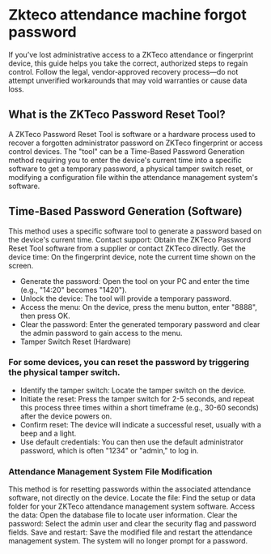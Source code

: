 # Zkteco attendance machine forgot password

If you’ve lost administrative access to a ZKTeco attendance or fingerprint device, this guide helps you take the correct, authorized steps to regain control. Follow the legal, vendor‑approved recovery process—do not attempt unverified workarounds that may void warranties or cause data loss.
## What is the ZKTeco Password Reset Tool?
A ZKTeco Password Reset Tool is software or a hardware process used to recover a forgotten administrator password on ZKTeco fingerprint or access control devices. The "tool" can be a Time-Based Password Generation method requiring you to enter the device's current time into a specific software to get a temporary password, a physical tamper switch reset, or modifying a configuration file within the attendance management system's software. 

## Time-Based Password Generation (Software)
This method uses a specific software tool to generate a password based on the device's current time. 
Contact support: Obtain the ZKTeco Password Reset Tool software from a supplier or contact ZKTeco directly. 
Get the device time: On the fingerprint device, note the current time shown on the screen.
- Generate the password: Open the tool on your PC and enter the time (e.g., "14:20" becomes "1420"). 
- Unlock the device: The tool will provide a temporary password. 
- Access the menu: On the device, press the menu button, enter "8888", then press OK. 
- Clear the password: Enter the generated temporary password and clear the admin password to gain access to the menu. 
- Tamper Switch Reset (Hardware)
### For some devices, you can reset the password by triggering the physical tamper switch. 
- Identify the tamper switch: Locate the tamper switch on the device. 
- Initiate the reset: Press the tamper switch for 2-5 seconds, and repeat this process three times within a short timeframe (e.g., 30-60 seconds) after the device powers on. 
- Confirm reset: The device will indicate a successful reset, usually with a beep and a light. 
- Use default credentials: You can then use the default administrator password, which is often "1234" or "admin," to log in. 
### Attendance Management System File Modification
This method is for resetting passwords within the associated attendance software, not directly on the device. 
Locate the file: Find the setup or data folder for your ZKTeco attendance management system software.
Access the data: Open the database file to locate user information.
Clear the password: Select the admin user and clear the security flag and password fields.
Save and restart: Save the modified file and restart the attendance management system. The system will no longer prompt for a password.
